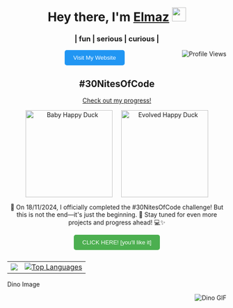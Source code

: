 <h1 align="center">Hey there, I'm <a href="https://www.linkedin.com/in/elmaz-dzhelianchyk//" target="_blank">Elmaz</a> 
<img src="https://github.com/blackcater/blackcater/raw/main/images/Hi.gif" height="32"/></h1>
<h3 align="center">| fun | serious | curious |</h3>

 <!-- GitHub Profile Views aligned to the right -->
  <span style="float: right;">
    <img src="https://komarev.com/ghpvc/?username=9elmaz9&color=blue" alt="Profile Views">
  </span>
</h1>

<p align="center">
  <a href="https://9elmaz9.github.io/elmaz_dzhelianchyk/" target="_blank">
    <button style="padding: 10px 20px; background-color: #2196F3; color: white; border: none; border-radius: 5px; cursor: pointer;">Visit My Website</button>
  </a>
</p>

<!-- #30NitesOfCode Section 
<h2 align="center">#30NitesOfCode</h2>
<p align="center">   
  <a href="https://www.codedex.io/@mazik/30-nites-of-code" target="_blank">Check out my progress!</a>
</p>
<p align="center">
  <img src="https://www.codedex.io/images/code-nights/baby-happy-duck.gif" alt="Pixel Art" width="300">
</p>-->

<!-- #30NitesOfCode Section -->
<h2 align="center">#30NitesOfCode</h2>
<p align="center">   
  <a href="https://www.codedex.io/@mazik/30-nites-of-code" target="_blank">Check out my progress!</a>
</p>
<p align="center" style="display: flex; justify-content: center; gap: 20px;">
  <img src="https://www.codedex.io/images/code-nights/baby-happy-duck.gif" alt="Baby Happy Duck" width="200">
  <img src="https://www.codedex.io/images/code-nights/evolved-happy-duck.gif" alt="Evolved Happy Duck" width="200">
</p>
<p align="center">
  🎉 On 18/11/2024, I officially completed the #30NitesOfCode challenge! But this is not the end—it's just the beginning. 🚀 Stay tuned for even more projects and progress ahead! 💻✨
</p>






<!-- Separate Links for Website and Dad Jokes -->
<p align="center">
  <a href="https://9elmaz9.github.io/DAD-JOKES/" target="_blank">
    <button style="padding: 10px 20px; background-color: #4CAF50; color: white; border: none; border-radius: 5px; cursor: pointer; margin-bottom: 10px;">CLICK HERE! [you'll like it]</button>
  </a>
</p>


<!-- Music and GitHub Stats side by side -->
<table align="center">
  <tr>
    <td>
      <!-- Active YouTube music -->
      <a href="https://music.youtube.com/watch?v=N_cCDuHc8Q0&si=8Ickc8slgtabCQ6q">
        <img src="https://lh3.googleusercontent.com/-JuvFv7v2iDExgXoeNKkECFwLOier9YPJoE2m2-Okh3V1ZRar_cmkjH6vqjmjguE3Bq6w5ighJfMUvfeZQ=w544-h544-l90-rj">
      </a>
    </td>
    <td>
      <!-- Top Langs -->
      <a href="https://github.com/9elmaz9/github-readme-stats" target="_blank">
        <img src="https://github-readme-stats.vercel.app/api/top-langs/?username=9elmaz9&layout=donut" alt="Top Languages">
      </a>
    </td>
  </tr>
</table>

<!-- GitHub Streak Stats 
<p align="center">
  <img src="https://streak-stats.demolab.com/?user=9elmaz9" alt="GitHub Streak Stats">
</p> -->

 Dino Image 
<p align="right">
  <img src="https://raw.githubusercontent.com/saadeghi/saadeghi/master/dino.gif" alt="Dino GIF">
</p>





<!-- ///////////////////////////////////////////////////////////////////////////////////////////////////  20,10,24
<h1 align="center">Hey there, I'm <a href="https://www.linkedin.com/in/elmaz-dzhelianchyk//" target="_blan">elmaz</a> 
<img src="https://github.com/blackcater/blackcater/raw/main/images/Hi.gif" height="32"/></h1>
<h3 align="center">| fun | serious | curious |</h3>

![](https://komarev.com/ghpvc/?username=9elmaz9&color=blue)

![Dino](https://raw.githubusercontent.com/saadeghi/saadeghi/master/dino.gif)

### CLICK HERE! [you'll like it](https://9elmaz9.github.io/DAD-JOKES/)
###  [MY WEBSITE](https://9elmaz9.github.io/elmaz_dzhelianchyk/)

<!-- Active YouTube music 
[![Music from YouTube](https://lh3.googleusercontent.com/JwDI0sd0E3Ds-69Z_jOIHm4PHBstWIMwlFQoZ9B7r31NH5_eZcP402gkauVySIx8Zpy3jYXUBbp8gKQ5=w544-h544-l90-rj)](https://music.youtube.com/watch?v=v-9kvy6mOrs&si=ma_OrxmjUzPzTJIu)

[![Top Langs](https://github-readme-stats.vercel.app/api/top-langs/?username=9elmaz9&layout=donut)](https://github.com/9elmaz9/github-readme-stats)  -->

<!-- ////////////////// -->










<!-- ![GitHub streak stats](https://streak-stats.demolab.com/?user=9elmaz9) -->

<!-- Inactive sections below -->

<!-- StopNOW <h3 align="center">Computer science student </h3> -->
<!-- StopNOW <h3 align="center">Welcome to my coding sanctuary! I'm a tech enthusiast with a love for coding!</h3> -->

<!--!StopNOW [MARIO](https://github.com/B4sicallyF0x/B4sicallyF0x/blob/main/Assets/Mario_Gameplay.gif) -->
<!-- StopNOW this one mario too https://user-images.githubusercontent.com/74038190/225813708-98b745f2-7d22-48cf-9150-083f1b00d6c9.gif -->

<!-- VARIANT 1: 
  [![Music from YouTube](https://img.youtube.com/vi/xw6BPt9f1eU/0.jpg)](https://music.youtube.com/watch?v=xw6BPt9f1eU&si=WB4jsDvlRJiDGge_)
  [![Music from YouTube](https://lh3.googleusercontent.com/tmWIksQ5Or0qcqxRs6vLKCDSP9AnQOn35wYK2XxDZQMY8HErb3WWcncd9H1THVNW5I3clhMLaHKHp5ueXQ=w544-h544-l90-rj)](https://music.youtube.com/watch?v=q8fSRJUG3Bo&si=ND69GtXL0Gk5urrX)
-->

<!-- QUOTES STOP [![Readme Quotes](https://quotes-github-readme.vercel.app/api?type=horizontal&theme=dark)](https://github.com/piyushsuthar/github-readme-quotes) -->

<!-- 
  ![Anurag's GitHub stats](https://github-readme-stats.vercel.app/api?username=9elmaz9&show_icons=true&theme=radical)
  [![Top Langs](https://github-readme-stats.vercel.app/api/top-langs/?username=9elmaz9)](https://github.com/anuraghazra/github-readme-stats)
-->

<!-- 
  My music page is available at [9elmaz9.github.io/edzhelia.github.io](https://9elmaz9.github.io/edzhelia.github.io/).
-->

<!-- 
  Name: Full-year calendar
  -uses: 9elmaz9/metrics@latest
  -filename: metrics.plugin.isocalendar.fullyear.svg
  -token: ${{ secrets.METRICS_TOKEN }}
  -base: ""
  -plugin_isocalendar: yes
  -plugin_isocalendar_duration: full-year
-->

<!-- 
  Name: Example
  -uses: 9elmaz9/metrics@latest
  -filename: metrics.classic.svg
  -token: ${{ secrets.METRICS_TOKEN }}
  -base: header, repositories
  -plugin_lines: yes
-->

<!-- 
  Hey guys 👋 I'm Elmaz!!! Passionate | Creative | Curious 
-->

<!-- 
  Название вашей страницы GitHub Pages 
  [//]: # (Page URL)
  [page-url]: https://9elmaz9.github.io/
-->

<!-- 
  ### Click me [9elmaz9.github.io/edzhelia.github.io](https://9elmaz9.github.io/edzhelia.github.io/).
-->
<!-- 
  ### My web [9elmaz9.github.io/edzhelia.github.io](https://9elmaz9.github.io/elmaz_dzhelianchyk/). StopNOW 
-->

